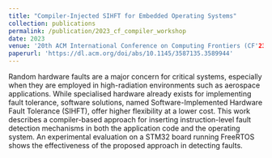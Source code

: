 ```yaml
---
title: "Compiler-Injected SIHFT for Embedded Operating Systems"
collection: publications
permalink: /publication/2023_cf_compiler_workshop
date: 2023
venue: '20th ACM International Conference on Computing Frontiers (CF'23)'
paperurl: 'https://dl.acm.org/doi/abs/10.1145/3587135.3589944'
---
```


Random hardware faults are a major concern for critical systems, especially when they are employed in high-radiation environments such as aerospace applications. While specialised hardware already exists for implementing fault tolerance, software solutions, named Software-Implemented Hardware Fault Tolerance (SIHFT), offer higher flexibility at a lower cost. This work describes a compiler-based approach for inserting instruction-level fault detection mechanisms in both the application code and the operating system. An experimental evaluation on a STM32 board running FreeRTOS shows the effectiveness of the proposed approach in detecting faults.